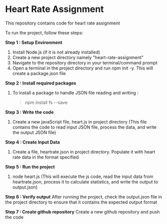 # Heart Rate Assignment

This repository contains code for heart rate assignment

To run the project, follow these steps:

**Step 1 : Setup Environment**
1. Install Node.js (if it is not already installed)
2. Create a new project directory namely "heart-rate-assignment"
3. Navigate to the repository directory in your terminal/command prompt
4. Open a terminal in the project directory and run npm init -y. This will create a package.json file

**Step 2 : Install required packages**
1. To install a package to handle JSON file reading and writing : 
   > npm install fs --save

**Step 3 : Write the code** 
1. Create a new javaScript file, heart.js in project directory
   (This file contains the code to read input JSON file, process the data, and write the output JSON file) 

**Step 4 : Create Input Data**
1. Create a file, heartrate.json in project directory. Populate it with heart rate data in the format specified

**Step 5 : Run the project**
1. node heart.js
(This will execute the js code, read the input data from heartrate.json, process it to calculate statistics, and write the output to output.json)

**Step 6 : Verify output** 
After running the project, check the output.json file in the project directory to ensure that it contains the expected output format

**Step 7 : Create github repository** 
Create a new github repository and push the code 
